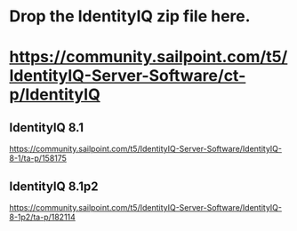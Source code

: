 # Drop the IdentityIQ zip file here.
# https://community.sailpoint.com/t5/IdentityIQ-Server-Software/ct-p/IdentityIQ

## IdentityIQ 8.1
https://community.sailpoint.com/t5/IdentityIQ-Server-Software/IdentityIQ-8-1/ta-p/158175

## IdentityIQ 8.1p2
https://community.sailpoint.com/t5/IdentityIQ-Server-Software/IdentityIQ-8-1p2/ta-p/182114